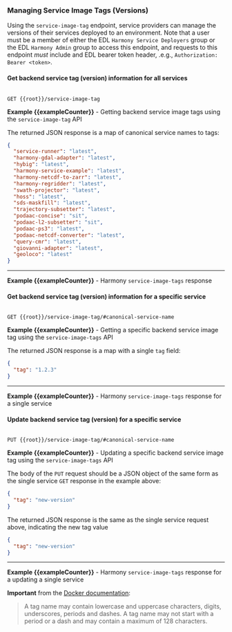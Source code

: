 ### <a name="service-image-tags-details"></a> Managing Service Image Tags (Versions)

Using the `service-image-tag` endpoint, service providers can manage the versions of their services deployed to an environment. Note that a user must be a member of either the EDL `Harmony Service Deployers`
group or the EDL `Harmony Admin` group to access this endpoint, and requests to this endpoint _must_ include
and EDL bearer token header, .e.g., `Authorization: Bearer <token>`.

#### Get backend service tag (version) information for all services

```

GET {{root}}/service-image-tag

```
**Example {{exampleCounter}}** - Getting backend service image tags using the `service-image-tag` API

The returned JSON response is a map of canonical service names to tags:

```JSON
{
  "service-runner": "latest",
  "harmony-gdal-adapter": "latest",
  "hybig": "latest",
  "harmony-service-example": "latest",
  "harmony-netcdf-to-zarr": "latest",
  "harmony-regridder": "latest",
  "swath-projector": "latest",
  "hoss": "latest",
  "sds-maskfill": "latest",
  "trajectory-subsetter": "latest",
  "podaac-concise": "sit",
  "podaac-l2-subsetter": "sit",
  "podaac-ps3": "latest",
  "podaac-netcdf-converter": "latest",
  "query-cmr": "latest",
  "giovanni-adapter": "latest",
  "geoloco": "latest"
}
```
---
**Example {{exampleCounter}}** - Harmony `service-image-tags` response

#### Get backend service tag (version) information for a specific service

```

GET {{root}}/service-image-tag/#canonical-service-name

```
**Example {{exampleCounter}}** - Getting a specific backend service image tag using the `service-image-tags` API

The returned JSON response is a map with a single `tag` field:

```JSON
{
  "tag": "1.2.3"
}
```
---
**Example {{exampleCounter}}** - Harmony `service-image-tags` response for a single service

#### Update backend service tag (version) for a specific service

```

PUT {{root}}/service-image-tag/#canonical-service-name

```
**Example {{exampleCounter}}** - Updating a specific backend service image tag using the `service-image-tags` API

The body of the `PUT` request should be a JSON object of the same form as the single service `GET` response in the
example above:

```JSON
{
  "tag": "new-version"
}
```

The returned JSON response is the same as the single service request above, indicating the new tag value

```JSON
{
  "tag": "new-version"
}
```
---
**Example {{exampleCounter}}** - Harmony `service-image-tags` response for a updating a single service


**Important** from the [Docker documentation](https://docs.docker.com/engine/reference/commandline/image_tag/):
>A tag name may contain lowercase and uppercase characters, digits, underscores, periods and dashes. A tag name may not start with a period or a dash and may contain a maximum of 128 characters.
